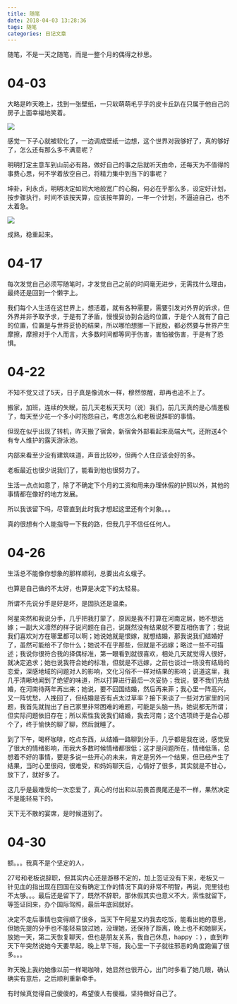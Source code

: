 ```yaml
---
title: 随笔
date: 2018-04-03 13:28:36
tags: 随笔
categories: 日记文章
---
```


随笔，不是一天之随笔，而是一整个月的偶得之秒思。
<!-- more -->

# 04-03

大略是昨天晚上，找到一张壁纸，一只软萌萌毛乎乎的皮卡丘趴在只属于他自己的房子上面幸福地笑着。

![](./smile.jpg)

感觉一下子心就被软化了，一边调成壁纸一边想，这个世界对我够好了，真的够好了，怎么还有那么多不满意呢？

明明打定主意车到山前必有路，做好自己的事之后就听天由命，还每天为不值得的事费心思，何不学着放空自己，将精力集中到当下的事呢？

坤卦，利永贞，明明决定如同大地般宽广的心胸，何必在乎那么多，设定好计划，按步骤执行，时间不该按天算，应该按年算的，一年一个计划，不逼迫自己，也不太着急。

![](./kun.jpg)

成熟，稳重起来。

# 04-17

每次发觉自己必须写随笔时，才发觉自己之前的时间毫无进步，无需找什么理由，最终还是回到一个懒字上。

我们每个人生活在这世界上，想活着，就有各种需要，需要引发对外界的诉求，但外界并非予取予求，于是有了矛盾，慢慢妥协到合适的位置，于是个人就有了自己的位置，位置是与世界妥协的结果，所以哪怕想挪一下屁股，都必然要与世界产生摩擦，摩擦对于个人而言，大多数时间都等同于伤害，害怕被伤害，于是有了恐惧。


# 04-22

不知不觉又过了5天，日子真是像流水一样，穆然惊醒，却再也追不上了。

搬家，加班，连续的失眠，前几天老板天天叼（说）我们，前几天真的是心情差极了，每天至少花一个多小时抱怨自己，考虑怎么和老板说辞职的事情。

但现在似乎出现了转机，昨天搬了宿舍，新宿舍外部看起来高端大气，还附送4个有专人维护的露天游泳池。

内部来看至少没有建筑味道，声音比较吵，但两个人住应该会好的多。

老板最近也很少说我们了，能看到他也很努力了。

生活一点点如意了，除了不确定下个月的工资和用来办理休假的护照以外，其他的事情都在像好的地方发展。

所以我该留下吗，尽管直到此时我才想起这里还有个对象。。。

真的很想有个人能指导一下我的路，但我几乎不信任任何人。

# 04-26

生活总不能像你想象的那样顺利，总要出点幺蛾子。

也算是自己做的不太好，也算是决定下的太轻易。

所谓不先说分手是好是坏，是固执还是温柔。

阿星突然和我说分手，几乎把我打蒙了，原因是我不打算在河南定居，她不想远嫁；一副大义凛然的样子说问题在自己，说既然没有结果就不要互相伤害了；我说我们喜欢对方在哪里都可以啊；她说她就是恨嫁，就想结婚，那我说我们结婚好了，虽然可能给不了你什么；她说不在乎那些，但就是不远嫁；略过一些不可描述；我说你很符合我的择偶标准，第一眼看到就很喜欢，相处几天就觉得人很好，就决定追求；她也说我符合她的标准，但就是不远嫁，之前也谈过一场没有结局的恋爱，深感地域的问题对人的影响，文化习俗不一样对结果的影响；说道这里，我几乎清晰地闻到了绝望的味道，所以打算进行最后一次妥协；我说，要不我们先结婚，在河南待两年再出来；她说，要不回国结婚，然后再来菲；我心里一阵高兴，又一阵忧愁，人挽回了，但结婚是否有点太过草率？接下来谈了一些对方家里的问题，我首先就抛出了自己家里非常困难的难题，可能是头脑一热，她说都无所谓；但实际问题依旧存在；所以索性我说我们结婚，我去河南；这个选项终于是合心那个了，终于愉快的聊了聊，然后就睡了。

到了下午，喝杯咖啡，吃点东西，从结婚一路聊到分手，几乎都是我在说，感觉受了很大的情绪影响，而我大多数时候情绪都很低；这才是问题所在，情绪低落，总想着不好的事情，要是多说一些开心的未来，肯定是另外一个结果，但已经产生了结果，当时心里很闷，很难受，和妈妈聊天后，心情好了很多，其实就是不甘心，放下了，就好多了。

这几乎是最难受的一次恋爱了，真心的付出和以前畏首畏尾还是不一样，果然决定不是能轻易下的。

天下无不散的宴席，是时候道别了。

# 04-30

额。。。我真不是个坚定的人，

27号和老板说辞职，但其实内心还是游移不定的，加上签证没有下来，老板又一针见血的指出现在回国在没有确定工作的情况下真的非常不明智，再说，兜里钱也不太够。。。最后还是留下了，既然不辞职，那休假其实也意义不大，索性就留下，等签证回来，办个国际驾照，最后年底回就好。

决定不走后事情也变得顺了很多，当天下午阿星又约我去吃饭，能看出她的意思，但她先提的分手也不能轻易放过她，没理她，还保持了距离，晚上也不和她聊天，放她一天，第二天恢复聊天，但也是朋友关系，我自己休息，happy ：) ，直到昨天下午突然说她今天要早起，晚上早下班，我心里一下子就往邪恶的角度跑偏了很多。。。

昨天晚上我约她像以前一样喝咖啡，她显然也很开心，出门时多看了她几眼，确认确实有意后，之后顺利重新牵手。

有时候真觉得自己傻傻的，希望傻人有傻福，坚持做好自己了。